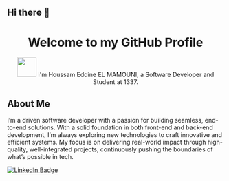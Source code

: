 ## Hi there 👋

<h1 align="center">Welcome to my GitHub Profile</h1>

<p align="center"><img src="https://i.giphy.com/media/v1.Y2lkPTc5MGI3NjExY3J4c2RhNWp4ZGR6aHN3ZTlhbHByNGVnNWtlZXVyZzdhMm5tMnBjZCZlcD12MV9pbnRlcm5hbF9naWZfYnlfaWQmY3Q9cw/fMzSSWTeWBBxnrhR6H/giphy.gif" width="45px"> I'm Houssam Eddine EL MAMOUNI, a Software Developer and Student at 1337.</p>

## About Me

I’m a driven software developer with a passion for building seamless, end-to-end solutions. With a solid foundation in both front-end and back-end development, I’m always exploring new technologies to craft innovative and efficient systems. My focus is on delivering real-world impact through high-quality, well-integrated projects, continuously pushing the boundaries of what’s possible in tech.

 <a href="https://linkedin.com/in/houssam-eddine-elmamouni">
    <img src="https://img.shields.io/badge/LinkedIn-blue?style=for-the-badge&logo=linkedin&logoColor=white" alt="LinkedIn Badge"/>
</a>
